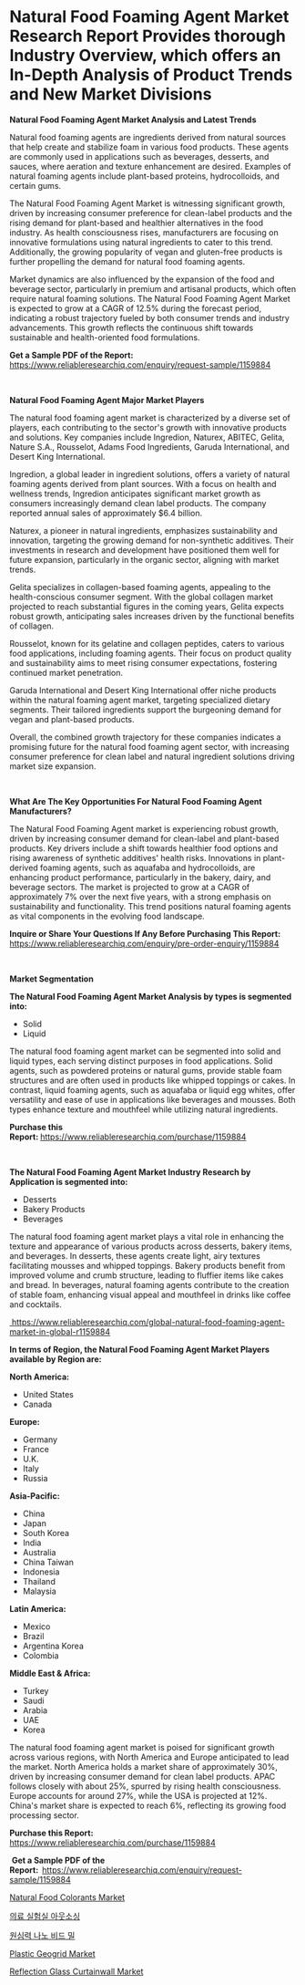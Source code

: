 <p><h1>Natural Food Foaming Agent Market Research Report Provides thorough Industry Overview, which offers an In-Depth Analysis of Product Trends and New Market Divisions</h1></p><p><strong>Natural Food Foaming Agent Market Analysis and Latest Trends</strong></p>
<p><p>Natural food foaming agents are ingredients derived from natural sources that help create and stabilize foam in various food products. These agents are commonly used in applications such as beverages, desserts, and sauces, where aeration and texture enhancement are desired. Examples of natural foaming agents include plant-based proteins, hydrocolloids, and certain gums.</p><p>The Natural Food Foaming Agent Market is witnessing significant growth, driven by increasing consumer preference for clean-label products and the rising demand for plant-based and healthier alternatives in the food industry. As health consciousness rises, manufacturers are focusing on innovative formulations using natural ingredients to cater to this trend. Additionally, the growing popularity of vegan and gluten-free products is further propelling the demand for natural food foaming agents.</p><p>Market dynamics are also influenced by the expansion of the food and beverage sector, particularly in premium and artisanal products, which often require natural foaming solutions. The Natural Food Foaming Agent Market is expected to grow at a CAGR of 12.5% during the forecast period, indicating a robust trajectory fueled by both consumer trends and industry advancements. This growth reflects the continuous shift towards sustainable and health-oriented food formulations.</p></p>
<p><strong>Get a Sample PDF of the Report:&nbsp;</strong> <a href="https://www.reliableresearchiq.com/enquiry/request-sample/1159884">https://www.reliableresearchiq.com/enquiry/request-sample/1159884</a></p>
<p>&nbsp;</p>
<p><strong>Natural Food Foaming Agent Major Market Players</strong></p>
<p><p>The natural food foaming agent market is characterized by a diverse set of players, each contributing to the sector's growth with innovative products and solutions. Key companies include Ingredion, Naturex, ABITEC, Gelita, Nature S.A., Rousselot, Adams Food Ingredients, Garuda International, and Desert King International. </p><p>Ingredion, a global leader in ingredient solutions, offers a variety of natural foaming agents derived from plant sources. With a focus on health and wellness trends, Ingredion anticipates significant market growth as consumers increasingly demand clean label products. The company reported annual sales of approximately $6.4 billion.</p><p>Naturex, a pioneer in natural ingredients, emphasizes sustainability and innovation, targeting the growing demand for non-synthetic additives. Their investments in research and development have positioned them well for future expansion, particularly in the organic sector, aligning with market trends.</p><p>Gelita specializes in collagen-based foaming agents, appealing to the health-conscious consumer segment. With the global collagen market projected to reach substantial figures in the coming years, Gelita expects robust growth, anticipating sales increases driven by the functional benefits of collagen.</p><p>Rousselot, known for its gelatine and collagen peptides, caters to various food applications, including foaming agents. Their focus on product quality and sustainability aims to meet rising consumer expectations, fostering continued market penetration.</p><p>Garuda International and Desert King International offer niche products within the natural foaming agent market, targeting specialized dietary segments. Their tailored ingredients support the burgeoning demand for vegan and plant-based products.</p><p>Overall, the combined growth trajectory for these companies indicates a promising future for the natural food foaming agent sector, with increasing consumer preference for clean label and natural ingredient solutions driving market size expansion.</p></p>
<p>&nbsp;</p>
<p><strong>What Are The Key Opportunities For Natural Food Foaming Agent Manufacturers?</strong></p>
<p><p>The Natural Food Foaming Agent market is experiencing robust growth, driven by increasing consumer demand for clean-label and plant-based products. Key drivers include a shift towards healthier food options and rising awareness of synthetic additives' health risks. Innovations in plant-derived foaming agents, such as aquafaba and hydrocolloids, are enhancing product performance, particularly in the bakery, dairy, and beverage sectors. The market is projected to grow at a CAGR of approximately 7% over the next five years, with a strong emphasis on sustainability and functionality. This trend positions natural foaming agents as vital components in the evolving food landscape.</p></p>
<p><strong>Inquire or Share Your Questions If Any Before Purchasing This Report:</strong> <a href="https://www.reliableresearchiq.com/enquiry/pre-order-enquiry/1159884">https://www.reliableresearchiq.com/enquiry/pre-order-enquiry/1159884</a></p>
<p>&nbsp;</p>
<p><strong>Market Segmentation</strong></p>
<p><strong>The Natural Food Foaming Agent Market Analysis by types is segmented into:</strong></p>
<p><ul><li>Solid</li><li>Liquid</li></ul></p>
<p><p>The natural food foaming agent market can be segmented into solid and liquid types, each serving distinct purposes in food applications. Solid agents, such as powdered proteins or natural gums, provide stable foam structures and are often used in products like whipped toppings or cakes. In contrast, liquid foaming agents, such as aquafaba or liquid egg whites, offer versatility and ease of use in applications like beverages and mousses. Both types enhance texture and mouthfeel while utilizing natural ingredients.</p></p>
<p><strong>Purchase this Report:&nbsp;</strong><a href="https://www.reliableresearchiq.com/purchase/1159884">https://www.reliableresearchiq.com/purchase/1159884</a></p>
<p>&nbsp;</p>
<p><strong>The Natural Food Foaming Agent Market Industry Research by Application is segmented into:</strong></p>
<p><ul><li>Desserts</li><li>Bakery Products</li><li>Beverages</li></ul></p>
<p><p>The natural food foaming agent market plays a vital role in enhancing the texture and appearance of various products across desserts, bakery items, and beverages. In desserts, these agents create light, airy textures facilitating mousses and whipped toppings. Bakery products benefit from improved volume and crumb structure, leading to fluffier items like cakes and bread. In beverages, natural foaming agents contribute to the creation of stable foam, enhancing visual appeal and mouthfeel in drinks like coffee and cocktails.</p></p>
<p><a href="https://www.reliableresearchiq.com/global-natural-food-foaming-agent-market-in-global-r1159884">&nbsp;https://www.reliableresearchiq.com/global-natural-food-foaming-agent-market-in-global-r1159884</a></p>
<p><strong>In terms of Region, the Natural Food Foaming Agent Market Players available by Region are:</strong></p>
<p>
    <p> <strong> North America: </strong>
        <ul>
            <li>United States</li>
            <li>Canada</li>
        </ul>
        </p> 
    <p> <strong> Europe: </strong>
        <ul>
            <li>Germany</li>
            <li>France</li>
            <li>U.K.</li>
            <li>Italy</li>
            <li>Russia</li>
        </ul>
        </p> 
    <p> <strong> Asia-Pacific: </strong>
        <ul>
            <li>China</li>
            <li>Japan</li>
            <li>South Korea</li>
            <li>India</li>
            <li>Australia</li>
            <li>China Taiwan</li>
            <li>Indonesia</li>
            <li>Thailand</li>
            <li>Malaysia</li>
        </ul>
        </p> 
    <p> <strong> Latin America: </strong>
        <ul>
            <li>Mexico</li>
            <li>Brazil</li>
            <li>Argentina Korea</li>
            <li>Colombia</li>
        </ul>
        </p> 
    <p> <strong> Middle East & Africa: </strong>
        <ul>
            <li>Turkey</li>
            <li>Saudi</li>
            <li>Arabia</li>
            <li>UAE</li>
            <li>Korea</li>
        </ul>
    </p>
    </p>
<p><p>The natural food foaming agent market is poised for significant growth across various regions, with North America and Europe anticipated to lead the market. North America holds a market share of approximately 30%, driven by increasing consumer demand for clean label products. APAC follows closely with about 25%, spurred by rising health consciousness. Europe accounts for around 27%, while the USA is projected at 12%. China's market share is expected to reach 6%, reflecting its growing food processing sector.</p></p>
<p><strong>Purchase this Report: </strong><a href="https://www.reliableresearchiq.com/purchase/1159884">https://www.reliableresearchiq.com/purchase/1159884</a></p>
<p>&nbsp;<strong>Get a Sample PDF of the Report:&nbsp;&nbsp;</strong><a href="https://www.reliableresearchiq.com/enquiry/request-sample/1159884">https://www.reliableresearchiq.com/enquiry/request-sample/1159884</a></p>
<p><strong></strong></p>
<p><p><a href="https://www.linkedin.com/pulse/what-innovations-market-trends-shaping-natural-food-colorants-snrie?trackingId=Qic92fBuReibbzk6GuqzKg%3D%3D">Natural Food Colorants Market</a></p><p><a href="https://medium.com/@brendanmata77/%EC%84%B8%EA%B3%84-medical-laboratory-outsourcing-market-%EC%9D%80-2024%EC%97%90%EC%84%9C-2031%EB%A1%9C-%EC%97%B0%ED%8F%89%EA%B7%A0-%EC%A6%9D%EA%B0%80%EC%9C%A8%EC%9D%84-%EB%B3%B4%EC%9D%BC-%EA%B2%83%EC%9C%BC%EB%A1%9C-%EC%98%88%EC%83%81%EB%90%A9%EB%8B%88%EB%8B%A4-f7641d25d82c">의료 실험실 아웃소싱</a></p><p><a href="https://medium.com/@brendanmata77/centrifugal-nano-bead-mills-market-%EC%9D%98-%EA%B8%80%EB%A1%9C%EB%B2%8C-%EC%8B%9C%EC%9E%A5-%EA%B0%9C%EC%9A%94%EB%8A%94-%EC%A0%84-%EC%84%B8%EA%B3%84-%EB%B0%8F-%EC%A3%BC%EC%9A%94-%EC%8B%9C%EC%9E%A5%EC%9D%98-%EC%82%B0%EC%97%85%EC%97%90-%EC%98%81%ED%96%A5%EC%9D%84-%EB%AF%B8%EC%B9%98%EB%8A%94-%EC%A3%BC%EC%9A%94-%ED%8A%B8%EB%A0%8C%EB%93%9C%EC%97%90-%EB%8C%80%ED%95%9C-%EB%8F%85%ED%8A%B9%ED%95%9C-%EA%B4%80%EC%A0%90%EC%9D%84-056bc9da7fb2">원심력 나노 비드 밀</a></p><p><a href="https://issuu.com/reportprime-2/docs/plastic-geogrid-market-size-2030.pp_625242befce295">Plastic Geogrid Market</a></p><p><a href="https://issuu.com/reportprime-2/docs/reflection-glass-curtainwall-market_04265d0b44c9c2">Reflection Glass Curtainwall Market</a></p></p>